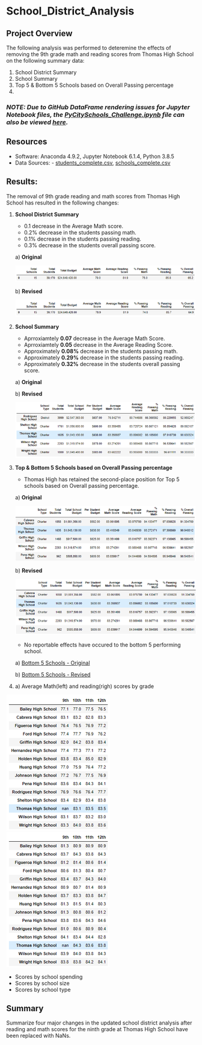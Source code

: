 # School_District_Analysis

## Project Overview
The following analysis was performed to deteremine the effects of removing the 9th grade math and reading scores from Thomas High School on the following summary data:

1. School District Summary
2. School Summary
3. Top 5 & Bottom 5 Schools based on Overall Passing percentage
4.

### ***NOTE: Due to GitHub DataFrame rendering issues for Jupyter Notebook files, the [PyCitySchools_Challenge.ipynb](PyCitySchools_Challenge.ipynb) file can also be viewed [here](https://nbviewer.jupyter.org/github/joshb738/School_District_Analysis/blob/main/PyCitySchools_Challenge.ipynb).***

## Resources 
- Software: Anaconda 4.9.2, Jupyter Notebook 6.1.4, Python 3.8.5
- Data Sources: - [students_complete.csv](Resources/students_complete.csv), [schools_complete.csv](Resources/schools_complete.csv)

## Results: 

The removal of 9th grade reading and math scores from Thomas High School has resulted in the following changes:  

1. **School District Summary**
   - 0.1 decrease in the Average Math score.
   - 0.2% decrease in the students passing math.
   - 0.1% decrease in the students passing reading.
   - 0.3% decrease in the students overall passing score.
   
   a) **Original**
   <p align="left">
   <img src="Resources/district_summary_original.PNG">
   </p>
   
   b) **Revised**
   <p align="left">
   <img src="Resources/district_summary_revised.PNG">
   </p>
   
2. **School Summary**
   - Aprroxiamtely **0.07** decrease in the Average Math Score.
   - Aprroxiamtely **0.05** decrease in the Average Reading Score.
   - Approximately **0.08%** decrease in the students passing math.
   - Approximately **0.29%** decrease in the students passing reading.
   - Approximately **0.32%** decrease in the students overall passing score.
   
   a) **Original**
   <p align="left">
   </p>
   
   b) **Revised**
   <p align="left">
   <img src="Resources/per_school_summary_revised.PNG">
   </p>

3. **Top & Bottom 5 Schools based on Overall Passing percentage**
   -  Thomas High has retained the second-place position for Top 5 schools based on Overall passing percentage.
   
   a) **Original**
   <p align="left">
   <img src="Resources/top5_schools_original.PNG">
   </p>
   
   b) **Revised**
   <p align="left">
   <img src="Resources/top5_schools_revised.PNG">
   </p>
   
   - No reportable effects have occured to the bottom 5 performing school.
   
   a) [Bottom 5 Schools - Original](Resources/bottom5_schools_original.PNG)
   
   b) [Bottom 5 Schools - Revised](Resources/bottom5_schools_revised.PNG)
   
 4. a) Average Math(left) and reading(righ) scores by grade
  
  <img src="Resources/average_math_score_revised.PNG"> <img src="Resources/average_reading_score_revised.PNG">
  - Scores by school spending
  - Scores by school size
  - Scores by school type


## Summary
 Summarize four major changes in the updated school district analysis after reading and math scores for the ninth grade at Thomas High School have been replaced with NaNs.
